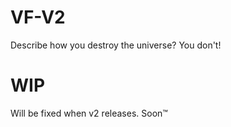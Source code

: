 # VF-V2
Describe how you destroy the universe? You don't!


# WIP
Will be fixed when v2 releases.
Soon™
